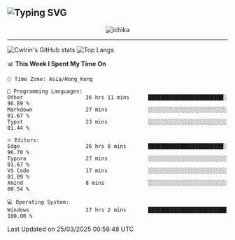 ![Typing SVG](https://readme-typing-svg.demolab.com?font=Jost&size=24&pause=1000&color=7799EE&vCenter=true&multiline=true&random=false&width=435&height=100&lines=Hi+there;I'm+Sakurakouji+Nanaha;You+can+also+tell+me+Cwlrin%E2%98%86)
---
<p align="center">
  <img src="https://dlink.host/1drv/aHR0cHM6Ly8xZHJ2Lm1zL2kvYy9iZGU1MWU2MjVlZjhmY2M1L0VZa0hZVThWUnJGSHRIWVUxT1JwbVFjQllOU2t6cVNTVER0TXliYkNqOExhY1E_ZT10UUtFSkw.png" alt="ichika" border="0" />
</p>

---
![Cwlrin's GitHub stats](https://github-readme-stats.vercel.app/api?username=cwlrin&show_icons=true&theme=buefy)
![Top Langs](https://github-readme-stats.vercel.app/api/top-langs/?username=cwlrin&layout=compact&hide=html,css)

<!--START_SECTION:waka-->
📊 **This Week I Spent My Time On** 

```text
🕑︎ Time Zone: Asia/Hong_Kong

💬 Programming Languages: 
Other                    26 hrs 11 mins      ████████████████████████░   96.89 % 
Markdown                 27 mins             ░░░░░░░░░░░░░░░░░░░░░░░░░   01.67 % 
Typst                    23 mins             ░░░░░░░░░░░░░░░░░░░░░░░░░   01.44 % 

🔥 Editors: 
Edge                     26 hrs 8 mins       ████████████████████████░   96.70 % 
Typora                   27 mins             ░░░░░░░░░░░░░░░░░░░░░░░░░   01.67 % 
VS Code                  17 mins             ░░░░░░░░░░░░░░░░░░░░░░░░░   01.09 % 
Xmind                    8 mins              ░░░░░░░░░░░░░░░░░░░░░░░░░   00.54 % 

💻 Operating System: 
Windows                  27 hrs 2 mins       █████████████████████████   100.00 % 
```


 Last Updated on 25/03/2025 00:58:48 UTC
<!--END_SECTION:waka-->
